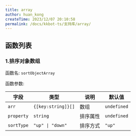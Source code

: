 ```yaml
---
title: array
author: huan_kong
createTime: 2023/12/07 20:10:58
permalink: /docs/kkbot-ts/支持库/array/
---
```


## 函数列表

### 1.排序对象数组

函数名: `sortObjectArray`

函数参数:

| 字段       | 类型               | 说明     | 默认值      |
| ---------- | ------------------ | -------- | ----------- |
| `arr`      | `{[key:string]}[]` | 数组     | `undefined` |
| `property` | `string`           | 排序属性 | `undefined` |
| `sortType` | `"up" \| "down"`   | 排序方式 | `"up"`      |
